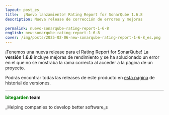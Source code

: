 ```yaml
---
layout: post_es
title:  ¡Nuevo lanzamiento! Rating Report for SonarQube 1.6.8
description: Nueva release de corrección de errores y mejoras

permalink: nuevo-sonarqube-rating-report-1-6-8
english: new-sonarqube-rating-report-1-6-8
cover: /img/posts/2025-02-06-new-sonarqube-rating-report-1-6-8_es.png
---
```


¡Tenemos una nueva release para el Rating Report for SonarQube! La **versión 1.6.8** incluye mejoras de rendimiento y se ha solucionado un error en el que no se mostraba la rama correcta al acceder a la página de un proyecto. 

Podrás encontrar todas las releases de este producto en [esta página](https://marketplace.bitegarden.com/product/bitegardenRatingReport) de historial de versiones. 


---
**<span style="color: green">bitegarden</span> team**

_Helping companies to develop better software_s